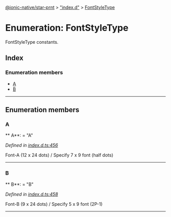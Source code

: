 [@ionic-native/star-prnt](../README.md) > ["index.d"](../modules/_index_d_.md) > [FontStyleType](../enums/_index_d_.fontstyletype.md)

# Enumeration: FontStyleType

FontStyleType constants.

## Index

### Enumeration members

* [A](_index_d_.fontstyletype.md#a)
* [B](_index_d_.fontstyletype.md#b)

---

## Enumeration members

<a id="a"></a>

###  A

** A**:    = "A"

*Defined in [index.d.ts:456](https://github.com/infoxicator/StarprnDemoIonicV2/blob/985c5ea/star-prnt/index.d.ts#L456)*

Font-A (12 x 24 dots) / Specify 7 x 9 font (half dots)

___

<a id="b"></a>

###  B

** B**:    = "B"

*Defined in [index.d.ts:458](https://github.com/infoxicator/StarprnDemoIonicV2/blob/985c5ea/star-prnt/index.d.ts#L458)*

Font-B (9 x 24 dots) / Specify 5 x 9 font (2P-1)

___

